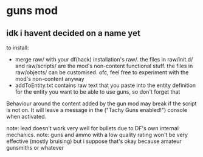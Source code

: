 # guns mod
## idk i havent decided on a name yet

to install:
* merge raw/ with your df(hack) installation's raw/. the files in raw/init.d/ and raw/scripts/ are the mod's non-content functional stuff. the files in raw/objects/ can be customised. ofc, feel free to experiment with the mod's non-content anyway
* addToEntity.txt contains raw text that you paste into the entity definition for the entity you want to be able to use guns, so don't forget that

Behaviour around the content added by the gun mod may break if the script is not on. It will leave a message in the ("Tachy Guns enabled!") console when activated.

note: lead doesn't work very well for bullets due to DF's own internal mechanics.
note: guns and ammo with a low quality rating won't be very effective (mostly bruising) but i suppose that's okay because amateur gunsmiths or whatever

